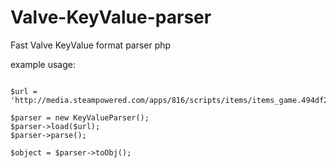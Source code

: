 Valve-KeyValue-parser
=====================

Fast Valve KeyValue format parser php


example usage:
<pre><code>
$url = 'http://media.steampowered.com/apps/816/scripts/items/items_game.494df2490af8d895d9ed9a7c320ed0cc8b083dbe.txt';

$parser = new KeyValueParser();
$parser->load($url);
$parser->parse();

$object = $parser->toObj();
</code></pre>
